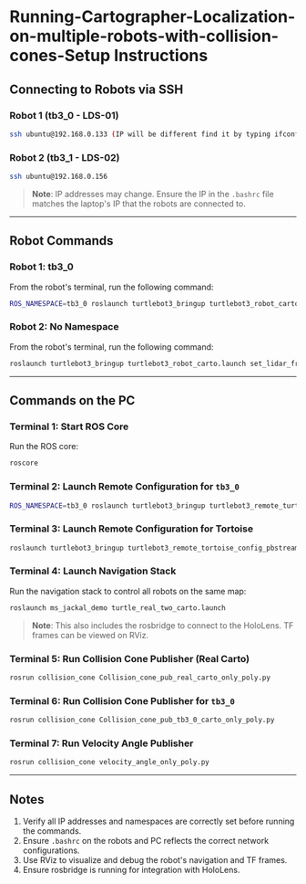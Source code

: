 # Running-Cartographer-Localization-on-multiple-robots-with-collision-cones-Setup Instructions

## Connecting to Robots via SSH

### Robot 1 (tb3_0 - LDS-01)
```bash
ssh ubuntu@192.168.0.133 (IP will be different find it by typing ifconfig on robots terminal)
```

### Robot 2 (tb3_1 - LDS-02)
```bash
ssh ubuntu@192.168.0.156
```

> **Note**: IP addresses may change. Ensure the IP in the `.bashrc` file matches the laptop's IP that the robots are connected to.

---

## Robot Commands

### Robot 1: tb3_0
From the robot's terminal, run the following command:
```bash
ROS_NAMESPACE=tb3_0 roslaunch turtlebot3_bringup turtlebot3_robot_carto.launch multi_robot_name="tb3_0" set_lidar_frame_id:="tb3_0/imu_link"
```

### Robot 2: No Namespace
From the robot's terminal, run the following command:
```bash
roslaunch turtlebot3_bringup turtlebot3_robot_carto.launch set_lidar_frame_id:="imu_link"
```

---

## Commands on the PC

### Terminal 1: Start ROS Core
Run the ROS core:
```bash
roscore
```

### Terminal 2: Launch Remote Configuration for `tb3_0`
```bash
ROS_NAMESPACE=tb3_0 roslaunch turtlebot3_bringup turtlebot3_remote_turtle_multi.launch
```

### Terminal 3: Launch Remote Configuration for Tortoise
```bash
roslaunch turtlebot3_bringup turtlebot3_remote_tortoise_config_pbstream.launch
```

### Terminal 4: Launch Navigation Stack
Run the navigation stack to control all robots on the same map:
```bash
roslaunch ms_jackal_demo turtle_real_two_carto.launch
```
> **Note**: This also includes the rosbridge to connect to the HoloLens. TF frames can be viewed on RViz.

### Terminal 5: Run Collision Cone Publisher (Real Carto)
```bash
rosrun collision_cone Collision_cone_pub_real_carto_only_poly.py
```

### Terminal 6: Run Collision Cone Publisher for `tb3_0`
```bash
rosrun collision_cone Collision_cone_pub_tb3_0_carto_only_poly.py
```

### Terminal 7: Run Velocity Angle Publisher
```bash
rosrun collision_cone velocity_angle_only_poly.py
```

---

## Notes
1. Verify all IP addresses and namespaces are correctly set before running the commands.
2. Ensure `.bashrc` on the robots and PC reflects the correct network configurations.
3. Use RViz to visualize and debug the robot's navigation and TF frames.
4. Ensure rosbridge is running for integration with HoloLens.
